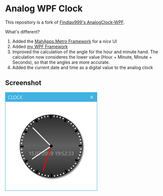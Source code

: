 # Analog WPF Clock

This repository is a fork of [Findlay999's AnalogClock-WPF](https://github.com/Findlay999/AnalogClock-WPF). 

What's different?
1. Added the [MahApps.Metro Framework](https://mahapps.com) for a *nice* UI
2. Added [my WPF Framework](https://github.com/InvaderZim85/ZimLabs) 
3. Improved the calculation of the angle for the hour and minute hand. The calculation now consideres the lower value (Hour + Minute, Minute + Seconds), so that the angles are more accurate.
4. Added the current date and time as a digital value to the analog clock

## Screenshot
![001](images/001.png)